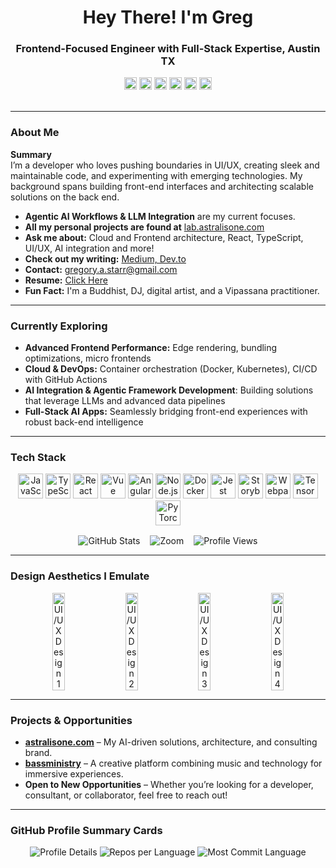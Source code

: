 <h1 align="center">Hey There! I'm Greg</h1>
<h3 align="center">Frontend-Focused Engineer with Full-Stack Expertise, Austin TX</h3>

<!-- Custom Badge Section -->
<div align="center">
  <img src="https://img.shields.io/static/v1?message=YAHOO&logo=yahoo Inc&label=&color=purple&logoColor=white&style=for-the-badge" height="20" alt="Yahoo Inc logo" />
  <img src="https://img.shields.io/static/v1?message=FriendFinder&logo=aff&label=&color=red&logoColor=white&style=for-the-badge" height="20" alt="FriendFinder logo" />
  <img src="https://img.shields.io/static/v1?message=Gerson/Lerman&logo=glg&label=&color=gray&logoColor=white&style=for-the-badge" height="20" alt="Gerson/Lerman logo" />
  <img src="https://img.shields.io/static/v1?message=RAPP Inc&logo=rapp&label=&color=orange&logoColor=white&style=for-the-badge" height="20" alt="RAPP Inc logo" />
  <img src="https://img.shields.io/static/v1?message=US ARMY&logo=army&label=&color=green&logoColor=white&style=for-the-badge" height="20" alt="US ARMY logo" />
  <img src="https://img.shields.io/static/v1?message=SENIORADVISOR&logo=sa&label=&color=pink&logoColor=white&style=for-the-badge" height="20" alt="SENIORADVISOR logo" />
</div>

<br/>

---

### About Me

**Summary**  
I’m a developer who loves pushing boundaries in UI/UX, creating sleek and maintainable code, and experimenting with emerging technologies. My background spans building front-end interfaces and architecting scalable solutions on the back end.

- **Agentic AI Workflows & LLM Integration** are my current focuses.  
- **All my personal projects are found at** [lab.astralisone.com](https://lab.astralisone.com)  
- **Ask me about:** Cloud and Frontend architecture, React, TypeScript, UI/UX, AI integration and more!  
- **Check out my writing:** [Medium, Dev.to](https://medium.com/@gstarrltd)  
- **Contact:** gregory.a.starr@gmail.com  
- **Resume:** [Click Here](https://docs.google.com/document/d/1S6gdUK8Voe2nV4HPeElpKxNf9b_MqOtnDoQoDflocNU/edit?usp=sharing)  
- **Fun Fact:** I'm a Buddhist, DJ, digital artist, and a Vipassana practitioner.

---

### Currently Exploring
- **Advanced Frontend Performance:** Edge rendering, bundling optimizations, micro frontends  
- **Cloud & DevOps:** Container orchestration (Docker, Kubernetes), CI/CD with GitHub Actions  
- **AI Integration & Agentic Framework Development**: Building solutions that leverage LLMs and advanced data pipelines  
- **Full-Stack AI Apps:** Seamlessly bridging front-end experiences with robust back-end intelligence  

---

### Tech Stack
<div align="center" style="margin-bottom: 1rem;">
  <img src="https://cdn.jsdelivr.net/gh/devicons/devicon/icons/javascript/javascript-original.svg" height="40" alt="JavaScript" />
  <img src="https://cdn.jsdelivr.net/gh/devicons/devicon/icons/typescript/typescript-original.svg" height="40" alt="TypeScript" />
  <img src="https://cdn.jsdelivr.net/gh/devicons/devicon/icons/react/react-original.svg" height="40" alt="React" />
  <img src="https://cdn.jsdelivr.net/gh/devicons/devicon/icons/vuejs/vuejs-original.svg" height="40" alt="Vue" />
  <img src="https://cdn.jsdelivr.net/gh/devicons/devicon/icons/angularjs/angularjs-original.svg" height="40" alt="AngularJS" />
  <img src="https://cdn.jsdelivr.net/gh/devicons/devicon/icons/nodejs/nodejs-original.svg" height="40" alt="Node.js" />
  <img src="https://cdn.jsdelivr.net/gh/devicons/devicon/icons/docker/docker-original.svg" height="40" alt="Docker" />
  <img src="https://cdn.jsdelivr.net/gh/devicons/devicon/icons/jest/jest-plain.svg" height="40" alt="Jest" />
  <img src="https://cdn.jsdelivr.net/gh/devicons/devicon/icons/storybook/storybook-original.svg" height="40" alt="Storybook" />
  <img src="https://cdn.jsdelivr.net/gh/devicons/devicon/icons/webpack/webpack-original.svg" height="40" alt="Webpack" />
  <!-- AI Icons -->
  <img src="https://cdn.jsdelivr.net/gh/devicons/devicon/icons/tensorflow/tensorflow-original.svg" height="40" alt="TensorFlow" />
  <img src="https://cdn.jsdelivr.net/gh/devicons/devicon/icons/pytorch/pytorch-original.svg" height="40" alt="PyTorch" />
</div>

<p align="center" style="display: flex; justify-content: center; gap: 1rem;">
  <img src="https://github-readme-stats.vercel.app/api?username=gregoryStarr&theme=blue-green" alt="GitHub Stats" />
  <img src="https://img.shields.io/badge/Zoom-2D8CFF?style=for-the-badge&logo=zoom&logoColor=white" alt="Zoom" />
  <img src="https://komarev.com/ghpvc/?username=gregorystarr&label=Profile%20views&color=0e75b6&style=flat" alt="Profile Views" />
</p>

---

### Design Aesthetics I Emulate
<div align="center" class="showcase" style="display: flex; flex-wrap: wrap; justify-content: center; gap: 1rem;">
  <!-- Image 1 -->
  <img 
    src="https://astralisone.com/images/1.png"
    alt="UI/UX Design 1" 
    style="max-width: 25%; border-radius: 8px; width:20%;"
  />
  <!-- Image 2 -->
  <img 
    src="https://astralisone.com/images/2.png"
    alt="UI/UX Design 2" 
    style="max-width: 25%; border-radius: 8px; width:20%;"
  />
  <!-- Image 3 -->
  <img 
    src="https://astralisone.com/images/3.png"
    alt="UI/UX Design 3" 
    style="max-width: 25%; border-radius: 8px; width:20%;"
  />
  <!-- Image 4 -->
  <img 
    src="https://astralisone.com/images/4.png"
    alt="UI/UX Design 4" 
    style="max-width: 25%; border-radius: 8px; width:20%;"
  />
</div>

---

### Projects & Opportunities
- **[astralisone.com](https://astralisone.com)** – My AI-driven solutions, architecture, and consulting brand.  
- **[bassministry](https://lab.astralisone.com/bassministry)** – A creative platform combining music and technology for immersive experiences.  
- **Open to New Opportunities** – Whether you’re looking for a developer, consultant, or collaborator, feel free to reach out!

---

### GitHub Profile Summary Cards
<!-- 
  Cards courtesy of https://github.com/vn7n24fzkq/github-profile-summary-cards
  You can customize the theme (zenburn, github_dark, etc.)
  and change the offset if needed
-->

<div align="center">
  <img src="https://github-profile-summary-cards.vercel.app/api/cards/profile-details?username=gregoryStarr&theme=zenburn" alt="Profile Details" />
  <img src="https://github-profile-summary-cards.vercel.app/api/cards/repos-per-language?username=gregoryStarr&theme=zenburn" alt="Repos per Language" />
  <img src="https://github-profile-summary-cards.vercel.app/api/cards/most-commit-language?username=gregoryStarr&theme=zenburn" alt="Most Commit Language" />
  <!--img src="https://github-profile-summary-cards.vercel.app/api/cards/stats?username=gregoryStarr&theme=zenburn" alt="Stats" /-->
  <!--img src="https://github-profile-summary-cards.vercel.app/api/cards/productive-time?username=gregoryStarr&theme=zenburn&utcOffset=-5" alt="Productive Time" /-->
</div>
